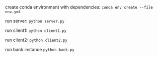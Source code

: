 create conda environment with dependencies: ``conda env create --file env.yml``

run server:
``python server.py``

run client1: ``python client1.py``

run client2: ``python client2.py``

run bank instance ``python bank.py``